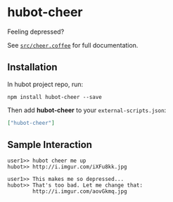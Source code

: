 # hubot-cheer

Feeling depressed?

See [`src/cheer.coffee`](src/cheer.coffee) for full documentation.

## Installation

In hubot project repo, run:

`npm install hubot-cheer --save`

Then add **hubot-cheer** to your `external-scripts.json`:

```json
["hubot-cheer"]
```

## Sample Interaction

```
user1>> hubot cheer me up
hubot>> http://i.imgur.com/iXFu8kk.jpg
```
```
user1>> This makes me so depressed...
hubot>> That's too bad. Let me change that:
        http://i.imgur.com/aovGkmq.jpg
```
